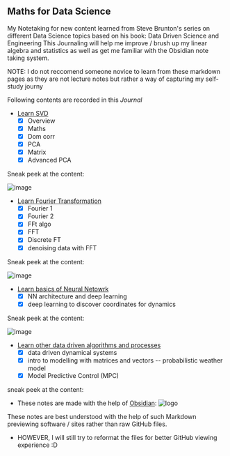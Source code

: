 ## Maths for Data Science
My Notetaking for new content learned from Steve Brunton's series on different Data Science topics based on his book: Data Driven Science and Engineering
This Journaling will help me improve / brush up my linear algebra and statistics as well as get me familiar with the Obsidian note taking system.

NOTE: I do not reccomend someone novice to learn from these markdown pages as they are not lecture notes but rather a way of capturing my self-study journy

Following contents are recorded in this *Journal*

- [Learn SVD](https://github.com/PUSH-YA/Maths_for_Data_Science_learning/blob/7f7cec8ddc39dd6d63a080530683479828d0be54/Learn%20SVD.md)
    - [x]  Overview
    - [x]  Maths
    - [x]  Dom corr
    - [x]  PCA
    - [x]  Matrix
    - [x]  Advanced PCA

Sneak peek at the content:

![image](https://github.com/PUSH-YA/Maths_for_Data_Science_learning/assets/91928008/3d72cc18-5c69-4b59-a3cb-48c779cef9e8)

        
- [Learn Fourier Transformation](https://github.com/PUSH-YA/Maths_for_Data_Science_learning/blob/7f7cec8ddc39dd6d63a080530683479828d0be54/Learn%20Fourier%20series.md)
    - [x]  Fourier 1
    - [x]  Fourier 2
    - [x]  FFt algo
    - [x]  FFT
    - [x]  Discrete FT
    - [x]  denoising data with FFT

 Sneak peek at the content:
 
![image](https://github.com/PUSH-YA/Maths_for_Data_Science_learning/assets/91928008/39a05694-804e-42ba-823c-a19423933fd2)
 
- [Learn basics of Neural Netowrk](https://github.com/PUSH-YA/Maths_for_Data_Science_learning/blob/7f7cec8ddc39dd6d63a080530683479828d0be54/Learn%20NN.md)
    - [x]  NN architecture and deep learning
    - [x]  deep learning to discover coordinates for dynamics

Sneak peek at the content:

![image](https://github.com/PUSH-YA/Maths_for_Data_Science_learning/assets/91928008/53ce2736-65bd-4d35-9337-79c2a9c68a38)

        
- [Learn other data driven algorithms and processes](https://github.com/PUSH-YA/Maths_for_Data_Science_learning/blob/7f7cec8ddc39dd6d63a080530683479828d0be54/data%20driven%20algorithms%20and%20coding.md)
    - [x]  data driven dynamical systems
    - [x]  intro to modelling with matrices and vectors -- probabilistic weather model
    - [x] Model Predictive Control (MPC)

sneak peek at the content:



* These notes are made with the help of [Obsidian](https://obsidian.md/):
![logo](https://github.com/PUSH-YA/Maths_for_Data_Science_learning/assets/91928008/efd3cc0b-07dc-43ec-bbf8-4b6810bd12c2)

  
These notes are best understood with the help of such Markdown previewing software / sites rather than raw GitHub files.
* HOWEVER, I will still try to reformat the files for better GitHub viewing experience :D
